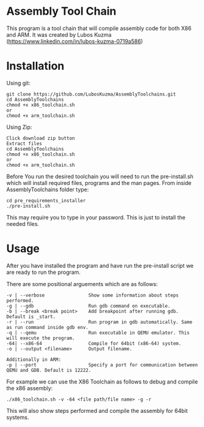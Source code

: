 <!--
Author:         Emma Gillespie
Date:           2024/03/05
Description:    This is a documentation file for the Assembly Tool chain tool.
                This will teach you how to install, run and teach proper use of the tool.
-->

# Assembly Tool Chain
This program is a tool chain that will compile assembly code for both X86 and ARM. It was created by Lubos Kuzma (https://www.linkedin.com/in/lubos-kuzma-0719a586)

# Installation
Using git:
```
git clone https://github.com/LubosKuzma/AssemblyToolchains.git
cd AssemblyToolchains
chmod +x x86_toolchain.sh
or
chmod +x arm_toolchain.sh
```

Using Zip:
```
Click download zip button
Extract files
cd AssemblyToolchains
chmod +x x86_toolchain.sh
or
chmod +x arm_toolchain.sh
```

Before You run the desired toolchain you will need to run the pre-install.sh which will install required files, programs and the man pages.
From inside AssemblyToolchains folder type:
```
cd pre_requirements_installer
./pre-install.sh
```
This may require you to type in your password. This is just to install the needed files.

# Usage
After you have installed the program and have run the pre-install script we are ready to run the program.

There are some positional arguements which are as follows:
```
-v | --verbose                Show some information about steps performed.
-g | --gdb                    Run gdb command on executable.
-b | --break <break point>    Add breakpoint after running gdb. Default is _start.
-r | --run                    Run program in gdb automatically. Same as run command inside gdb env.
-q | --qemu                   Run executable in QEMU emulator. This will execute the program.
-64| --x86-64                 Compile for 64bit (x86-64) system.
-o | --output <filename>      Output filename.

Additionally in ARM:
-p | --port                   Specify a port for communication between QEMU and GDB. Default is 12222.
```

For example we can use the X86 Toolchain as follows to debug and compile the x86 assembly:
```
./x86_toolchain.sh -v -64 <file path/file name> -g -r
```
This will also show steps performed and compile the assembly for 64bit systems.